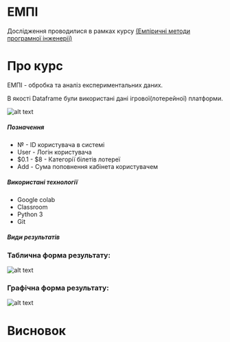 # ЕМПІ
Дослідження проводилися в рамках курсу [(Емпіричні методи програмної інженерії)](https://gitlab.com/targetflow/emise)

# Про курс
ЕМПІ - обробка та аналіз експериментальних даних.

В якості Dataframe були використані дані ігрової(лотерейної) платформи. 

![alt text](https://raw.githubusercontent.com/bogature/ResearchLottery/master/img/all_info.jpg)

##### Позначення
- № - ID користувача в системі
- User - Логін користувача
- $0.1 - $8 - Категорії білетів лотереї
- Add - Сума поповнення кабінета користувачем

##### Використані технології
- Google colab
- Classroom
- Python 3
- Git

##### Види результатів 

### Таблична форма результату:
![alt text](https://raw.githubusercontent.com/bogature/ResearchLottery/master/img/table.jpg)

### Графічна форма результату:
![alt text](https://raw.githubusercontent.com/bogature/ResearchLottery/master/img/graph.jpg)


# Висновок
